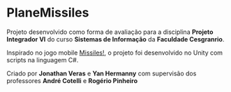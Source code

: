 # PlaneMissiles

Projeto desenvolvido como forma de avaliação para a disciplina **Projeto Integrador VI** do curso **Sistemas de Informação** da **Faculdade Cesgranrio**.

Inspirado no jogo mobile [Missiles!](https://play.google.com/store/apps/details?id=pl.macaque.Missiles&hl=pt_BR&gl=US "Google Play Store"), o projeto foi desenvolvido no Unity com scripts na linguagem C#.

Criado por **Jonathan Veras** e **Yan Hermanny** com supervisão dos professores **André Cotelli** e **Rogério Pinheiro**